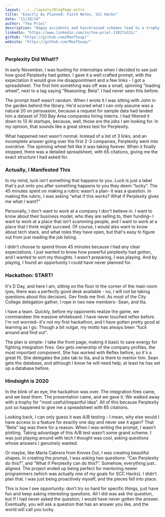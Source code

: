```yaml
---
layout: ../../layouts/BlogPage.astro
title: "Exactly As Planned: Field Notes, SCC Hacks"
date: "11/28/24"
author: "Tea Priel"
description: "Happy accidents and hairbrained schemes lead to a trophy at SCC Hacks"
linkedin: "https://www.linkedin.com/in/tea-priel-13827a331/"
github: "https://github.com/MoofSoup/"
website: "https://github.com/MoofSoup/"
---
```


### Perplexity Did What!?

In early November, I was hunting for internships when I decided to see just how good Perplexity had gotten. I gave it a well crafted prompt, with the expectation it would give me disappointment and a few links - I got a spreadsheet. The first hint something was off was a small, spinning “loading wheel”, next to a tag saying “Reasoning: Beta”. I had never seen this before.

The prompt itself wasn’t random. When I wrote it I was sitting with John in the garden behind the library. He'd scored what I can only assume was a natural 20 on persuasion, because a request for sample data had landed him a dataset of 700 Bay Area companies hiring interns. I had filtered it down to 13 AI startups, because, well, those are the jobs I am looking for. In my opinion, that sounds like a great stress test for Perplexity.

What happened next wasn’t normal. Instead of a list of 3 links, and an incomplete answer going over the first 2-3 companies, Perplexity went into overdrive. The spinning wheel felt like it was taking forever. When it finally stopped, there was a detailed spreadsheet, with 65 citations, giving me the exact structure I had asked for.

### Actually, I Manifested This

In my mind, luck isn’t something that happens to you. Luck is just a label that's put onto you after something happens to you they deem “lucky”. The 45 minutes spent on making a rubric wasn’t a plan- it was a question. In making the rubric, I was asking “what if this works? What if Perplexity gives me what I want?”

Personally, I don't want to work at a company I don't believe in. I want to know about their business model, who they are selling to, their funding– I want to work at a place that isn’t scamming people, and I want to work at a place that I think might succeed. Of course, I would also want to know about tech stack, and what roles they have open, but that's easy to figure out from just reading the job listing.

I didn’t choose to spend those 45 minutes because I had any clear expectations. I just wanted to know how powerful perplexity had gotten, and I wanted to sort my thoughts. I wasn’t preparing, I was playing. And by playing, I found an opportunity I could have never planned for.

### Hackathon: START!

It's D Day, and here I am, sitting on the floor in the corner of the main room (yes, there was a perfectly good desk available - no, I will not be taking questions about this decision). Gev finds me first. As most of the City College delegation gather, I rope in two new members- Sean, and Ilia.

I have a team. Quickly, before my opponents realize the game, we commandeer the massive whiteboard. I have never touched reflex before. I'm not worried– it's not my first hackathon, and I have gotten pretty good at learning as I go. Though a bit vulgar, my motto has always been “fuck around and find out”.

The plan is simple- I take the front page, making it basic to save energy for fighting integration fires. Gev gets ownership of the company profiles, the most important component. She has worked with Reflex before, so it's a great fit. She delegates the jobs tab to Ilia, and is there to mentor him. Sean gets the database, and although I know he will need help, at least he has set up a database before.

### Hindsight is 2020

In the blink of an eye, the hackathon was over. The integration fires came, and we beat them. The presentation came, and we gave it. We walked away with a trophy for “most useful/impactful idea”. All of this because Perplexity just so happened to give me a spreadsheet with 65 citations.

Looking back, I can only guess it was A/B testing - I mean, why else would I have access to a feature for exactly one day and never see it again? That "Beta" tag was there for a reason. When I was writing the prompt, I wasn’t plotting. Taking advantage of this A/B test wasn’t some grand scheme. I was just playing around with tech I thought was cool, asking questions whose answers I genuinely wanted.

Or maybe, like Marta Cabrera from Knives Out, I was creating beautiful shapes. In creating the prompt, I was asking two questions: “Can Perplexity do this?”, and “What if Perplexity can do this?”. Somehow, everything just.. aligned. The project ended up being perfect for mentoring newer programmers (which was actually one of my goals for SCC Hacks). I didn’t plan that. I was just being proactively myself, and the pieces fell into place.

This is how I see opportunity: don’t try so hard for specific things, just have fun and keep asking interesting questions. All I did was ask the question, but If I had never asked the question, I would have never gotten the answer. Eventually, you will ask a question that has an answer you like, and the world will call you lucky.
